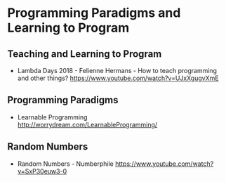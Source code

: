 # Programming Paradigms and Learning to Program

## Teaching and Learning to Program

* Lambda Days 2018 - Felienne Hermans - How to teach programming and other things?
  https://www.youtube.com/watch?v=UJxXgugvXmE

## Programming Paradigms

* Learnable Programming
  http://worrydream.com/LearnableProgramming/
  
## Random Numbers

* Random Numbers - Numberphile
  https://www.youtube.com/watch?v=SxP30euw3-0

